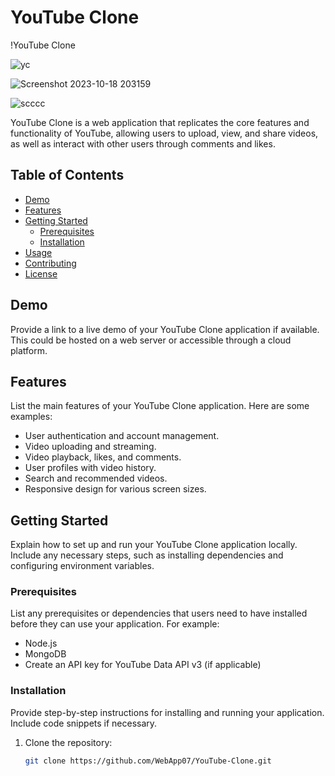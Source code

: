 # YouTube Clone

!YouTube Clone 

![yc](https://github.com/WebApp07/YouTube-Clone/assets/134862312/9765e1b2-576b-49df-8c12-b17547dfaf64)


![Screenshot 2023-10-18 203159](https://github.com/WebApp07/YouTube-Clone/assets/134862312/8c9ffb2a-ab82-44c9-87f4-6580e695100e)


![scccc](https://github.com/WebApp07/YouTube-Clone/assets/134862312/21daeb2e-dcfb-42d0-ad03-040e3c604f53)

YouTube Clone is a web application that replicates the core features and functionality of YouTube, allowing users to upload, view, and share videos, as well as interact with other users through comments and likes.

## Table of Contents
- [Demo](https://youtubememes.netlify.app/)
- [Features](#features)
- [Getting Started](#getting-started)
  - [Prerequisites](#prerequisites)
  - [Installation](#installation)
- [Usage](#usage)
- [Contributing](#contributing)
- [License](#license)

## Demo
Provide a link to a live demo of your YouTube Clone application if available. This could be hosted on a web server or accessible through a cloud platform.

## Features
List the main features of your YouTube Clone application. Here are some examples:

- User authentication and account management.
- Video uploading and streaming.
- Video playback, likes, and comments.
- User profiles with video history.
- Search and recommended videos.
- Responsive design for various screen sizes.

## Getting Started
Explain how to set up and run your YouTube Clone application locally. Include any necessary steps, such as installing dependencies and configuring environment variables.

### Prerequisites
List any prerequisites or dependencies that users need to have installed before they can use your application. For example:

- Node.js
- MongoDB
- Create an API key for YouTube Data API v3 (if applicable)

### Installation
Provide step-by-step instructions for installing and running your application. Include code snippets if necessary.

1. Clone the repository:
   ```bash
   git clone https://github.com/WebApp07/YouTube-Clone.git

